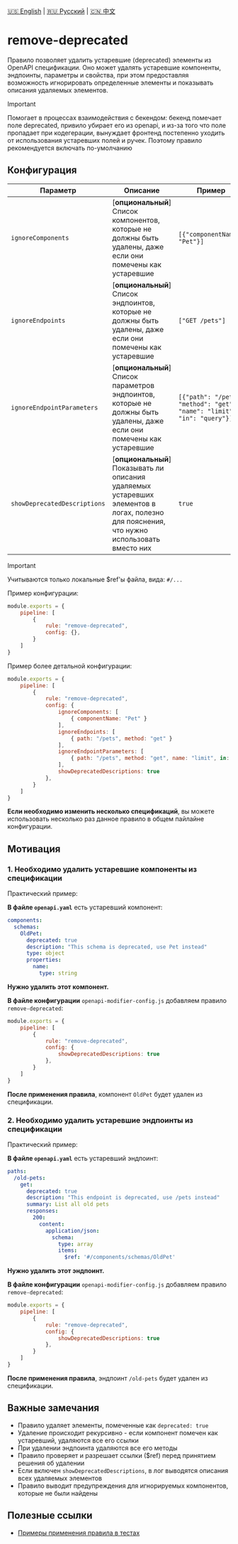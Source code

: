 [🇺🇸 English](./README.md) | [🇷🇺 Русский](./README-ru.md)  | [🇨🇳 中文](./README-zh.md)

# remove-deprecated

Правило позволяет удалить устаревшие (deprecated) элементы из OpenAPI спецификации. Оно может удалять устаревшие компоненты, эндпоинты, параметры и свойства, при этом предоставляя возможность игнорировать определенные элементы и показывать описания удаляемых элементов.

> [!IMPORTANT]  
> Помогает в процессах взаимодействия с бекендом: бекенд помечает поле deprecated, привило убирает его из openapi, и из-за того что поле пропадает при кодегерации, вынуждает фронтенд постепенно уходить от использования устаревших полей и ручек.
> Поэтому правило рекомендуется включать по-умолчанию

## Конфигурация

| Параметр | Описание                                                                                                                | Пример | Типизация | Дефолтное |
|----------|-------------------------------------------------------------------------------------------------------------------------|---------|-----------|-----------|
| `ignoreComponents` | [**опциональный**] Список компонентов, которые не должны быть удалены, даже если они помечены как устаревшие            | `[{"componentName": "Pet"}]` | `Array<{ componentName: string }>` | `[]` |
| `ignoreEndpoints` | [**опциональный**] Список эндпоинтов, которые не должны быть удалены, даже если они помечены как устаревшие             | `["GET /pets"]` | `Array<string \ { path: string; method: string }>` | `[]` |
| `ignoreEndpointParameters` | [**опциональный**] Список параметров эндпоинтов, которые не должны быть удалены, даже если они помечены как устаревшие  | `[{"path": "/pets", "method": "get", "name": "limit", "in": "query"}]` | `Array<{ path: string; method: string; name: string; in: "query" \ "path" \ "header" \ "cookie" }>` | `[]` |
| `showDeprecatedDescriptions` | [**опциональный**] Показывать ли описания удаляемых устаревших элементов в логах, полезно для пояснения, что нужно использовать вместо них | `true` | `boolean` | `false` |

> [!IMPORTANT]  
> Учитываются только локальные $ref'ы файла, вида: `#/...`

Пример конфигурации:

```js
module.exports = {
    pipeline: [
        {
            rule: "remove-deprecated",
            config: {},
        }
    ]
}
```

Пример более детальной конфигурации:

```js
module.exports = {
    pipeline: [
        {
            rule: "remove-deprecated",
            config: {
                ignoreComponents: [
                    { componentName: "Pet" }
                ],
                ignoreEndpoints: [
                    { path: "/pets", method: "get" }
                ],
                ignoreEndpointParameters: [
                    { path: "/pets", method: "get", name: "limit", in: "query" }
                ],
                showDeprecatedDescriptions: true
            },
        }
    ]
}
```

**Если необходимо изменить несколько спецификаций**, вы можете использовать несколько раз данное правило в общем пайлайне конфигурации.

## Мотивация

<a name="custom_anchor_motivation_1"></a>
### 1. Необходимо удалить устаревшие компоненты из спецификации

Практический пример:

**В файле `openapi.yaml`** есть устаревший компонент:

```yaml
components:
  schemas:
    OldPet:
      deprecated: true
      description: "This schema is deprecated, use Pet instead"
      type: object
      properties:
        name:
          type: string
```

**Нужно удалить этот компонент.**

**В файле конфигурации** `openapi-modifier-config.js` добавляем правило `remove-deprecated`:

```js
module.exports = {
    pipeline: [
        {
            rule: "remove-deprecated",
            config: {
                showDeprecatedDescriptions: true
            },
        }
    ]
}
```

**После применения правила**, компонент `OldPet` будет удален из спецификации.

<a name="custom_anchor_motivation_2"></a>
### 2. Необходимо удалить устаревшие эндпоинты из спецификации

Практический пример:

**В файле `openapi.yaml`** есть устаревший эндпоинт:

```yaml
paths:
  /old-pets:
    get:
      deprecated: true
      description: "This endpoint is deprecated, use /pets instead"
      summary: List all old pets
      responses:
        200:
          content:
            application/json:
              schema:
                type: array
                items:
                  $ref: '#/components/schemas/OldPet'
```

**Нужно удалить этот эндпоинт.**

**В файле конфигурации** `openapi-modifier-config.js` добавляем правило `remove-deprecated`:

```js
module.exports = {
    pipeline: [
        {
            rule: "remove-deprecated",
            config: {
                showDeprecatedDescriptions: true
            },
        }
    ]
}
```

**После применения правила**, эндпоинт `/old-pets` будет удален из спецификации.

## Важные замечания

- Правило удаляет элементы, помеченные как `deprecated: true`
- Удаление происходит рекурсивно - если компонент помечен как устаревший, удаляются все его ссылки
- При удалении эндпоинта удаляются все его методы
- Правило проверяет и разрешает ссылки ($ref) перед принятием решения об удалении
- Если включен `showDeprecatedDescriptions`, в лог выводятся описания всех удаляемых элементов
- Правило выводит предупреждения для игнорируемых компонентов, которые не были найдены

## Полезные ссылки

- [Примеры применения правила в тестах](./index.test.ts)  
